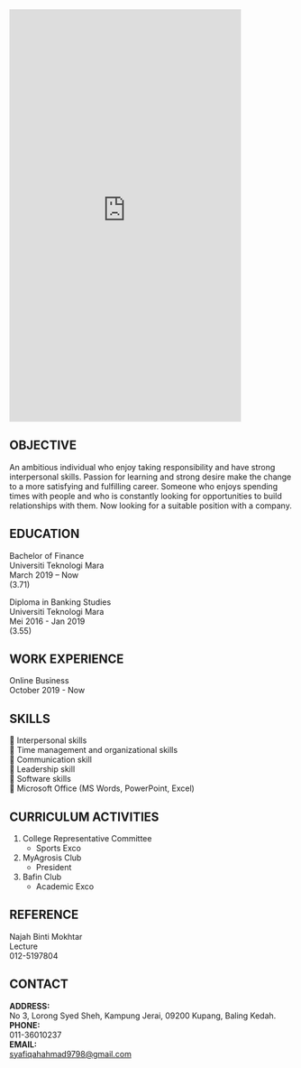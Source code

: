 
<iframe width="411" height="731" src="https://www.youtube.com/embed/O82nSLQ5xts" title="Khao Yai December 2019" frameborder="0" allow="accelerometer; autoplay; clipboard-write; encrypted-media; gyroscope; picture-in-picture" allowfullscreen></iframe>

## OBJECTIVE  
An ambitious individual who enjoy taking responsibility and have strong interpersonal skills. Passion for learning and strong desire make the change to a more satisfying and fulfilling career. Someone who enjoys spending times with people and who is constantly looking for opportunities to build relationships with them. Now looking for a suitable position with a company.  

## EDUCATION  
Bachelor of Finance  
Universiti Teknologi Mara  
March 2019 – Now  
(3.71)  

Diploma in Banking Studies  
Universiti Teknologi Mara  
Mei 2016 - Jan 2019  
(3.55)  

## WORK EXPERIENCE  
Online Business  
October 2019 - Now  

## SKILLS  
 Interpersonal skills  
 Time management and organizational skills  
 Communication skill  
 Leadership skill  
 Software skills  
 Microsoft Office (MS Words, PowerPoint, Excel)  

## CURRICULUM ACTIVITIES  

1. College Representative Committee  
   - Sports Exco  
2. MyAgrosis Club  
   - President  
3. Bafin Club  
   - Academic Exco  

## REFERENCE  
Najah Binti Mokhtar  
Lecture  
012-5197804  

## CONTACT  

**ADDRESS:**  
  No 3, Lorong Syed Sheh, Kampung Jerai, 09200 Kupang, Baling Kedah.  
**PHONE:**  
  011-36010237  
**EMAIL:**  
  syafiqahahmad9798@gmail.com
